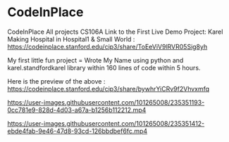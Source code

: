 # CodeInPlace
CodeInPlace All projects
CS106A
Link to the First Live Demo Project: Karel Making Hospital in Hospital1 & Small World : https://codeinplace.stanford.edu/cip3/share/ToEeViV9lRVR05Sig8yh

My first little fun project = Wrote My Name using python and karel.standfordkarel library within 160 lines of code within 5 hours.

Here is the preview of the above : https://codeinplace.stanford.edu/cip3/share/bywhrYiCRv9f2Vhvxmfq

https://user-images.githubusercontent.com/101265008/235351193-0cc781e9-828d-4d03-a67a-b1256b112212.mp4

https://user-images.githubusercontent.com/101265008/235351412-ebde4fab-9e46-47d8-93cd-126bbdbef6fc.mp4


